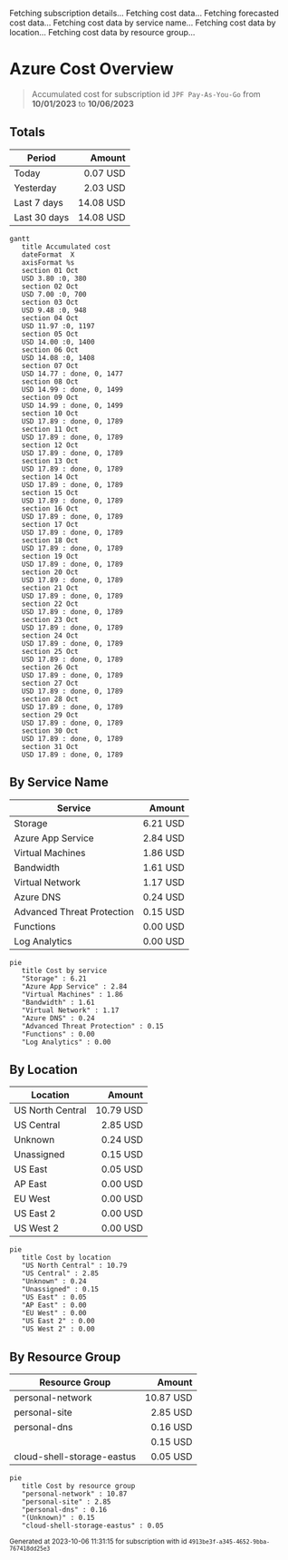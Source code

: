 Fetching subscription details...
Fetching cost data...
Fetching forecasted cost data...
Fetching cost data by service name...
Fetching cost data by location...
Fetching cost data by resource group...
# Azure Cost Overview

> Accumulated cost for subscription id `JPF Pay-As-You-Go` from **10/01/2023** to **10/06/2023**

## Totals

|Period|Amount|
|---|---:|
|Today|0.07 USD|
|Yesterday|2.03 USD|
|Last 7 days|14.08 USD|
|Last 30 days|14.08 USD|

```mermaid
gantt
   title Accumulated cost
   dateFormat  X
   axisFormat %s
   section 01 Oct
   USD 3.80 :0, 380
   section 02 Oct
   USD 7.00 :0, 700
   section 03 Oct
   USD 9.48 :0, 948
   section 04 Oct
   USD 11.97 :0, 1197
   section 05 Oct
   USD 14.00 :0, 1400
   section 06 Oct
   USD 14.08 :0, 1408
   section 07 Oct
   USD 14.77 : done, 0, 1477
   section 08 Oct
   USD 14.99 : done, 0, 1499
   section 09 Oct
   USD 14.99 : done, 0, 1499
   section 10 Oct
   USD 17.89 : done, 0, 1789
   section 11 Oct
   USD 17.89 : done, 0, 1789
   section 12 Oct
   USD 17.89 : done, 0, 1789
   section 13 Oct
   USD 17.89 : done, 0, 1789
   section 14 Oct
   USD 17.89 : done, 0, 1789
   section 15 Oct
   USD 17.89 : done, 0, 1789
   section 16 Oct
   USD 17.89 : done, 0, 1789
   section 17 Oct
   USD 17.89 : done, 0, 1789
   section 18 Oct
   USD 17.89 : done, 0, 1789
   section 19 Oct
   USD 17.89 : done, 0, 1789
   section 20 Oct
   USD 17.89 : done, 0, 1789
   section 21 Oct
   USD 17.89 : done, 0, 1789
   section 22 Oct
   USD 17.89 : done, 0, 1789
   section 23 Oct
   USD 17.89 : done, 0, 1789
   section 24 Oct
   USD 17.89 : done, 0, 1789
   section 25 Oct
   USD 17.89 : done, 0, 1789
   section 26 Oct
   USD 17.89 : done, 0, 1789
   section 27 Oct
   USD 17.89 : done, 0, 1789
   section 28 Oct
   USD 17.89 : done, 0, 1789
   section 29 Oct
   USD 17.89 : done, 0, 1789
   section 30 Oct
   USD 17.89 : done, 0, 1789
   section 31 Oct
   USD 17.89 : done, 0, 1789
```

## By Service Name

|Service|Amount|
|---|---:|
|Storage|6.21 USD|
|Azure App Service|2.84 USD|
|Virtual Machines|1.86 USD|
|Bandwidth|1.61 USD|
|Virtual Network|1.17 USD|
|Azure DNS|0.24 USD|
|Advanced Threat Protection|0.15 USD|
|Functions|0.00 USD|
|Log Analytics|0.00 USD|

```mermaid
pie
   title Cost by service
   "Storage" : 6.21
   "Azure App Service" : 2.84
   "Virtual Machines" : 1.86
   "Bandwidth" : 1.61
   "Virtual Network" : 1.17
   "Azure DNS" : 0.24
   "Advanced Threat Protection" : 0.15
   "Functions" : 0.00
   "Log Analytics" : 0.00
```

## By Location

|Location|Amount|
|---|---:|
|US North Central|10.79 USD|
|US Central|2.85 USD|
|Unknown|0.24 USD|
|Unassigned|0.15 USD|
|US East|0.05 USD|
|AP East|0.00 USD|
|EU West|0.00 USD|
|US East 2|0.00 USD|
|US West 2|0.00 USD|

```mermaid
pie
   title Cost by location
   "US North Central" : 10.79
   "US Central" : 2.85
   "Unknown" : 0.24
   "Unassigned" : 0.15
   "US East" : 0.05
   "AP East" : 0.00
   "EU West" : 0.00
   "US East 2" : 0.00
   "US West 2" : 0.00
```

## By Resource Group

|Resource Group|Amount|
|---|---:|
|personal-network|10.87 USD|
|personal-site|2.85 USD|
|personal-dns|0.16 USD|
||0.15 USD|
|cloud-shell-storage-eastus|0.05 USD|

```mermaid
pie
   title Cost by resource group
   "personal-network" : 10.87
   "personal-site" : 2.85
   "personal-dns" : 0.16
   "(Unknown)" : 0.15
   "cloud-shell-storage-eastus" : 0.05
```

<sup>Generated at 2023-10-06 11:31:15 for subscription with id `4913be3f-a345-4652-9bba-767418dd25e3`</sup>
